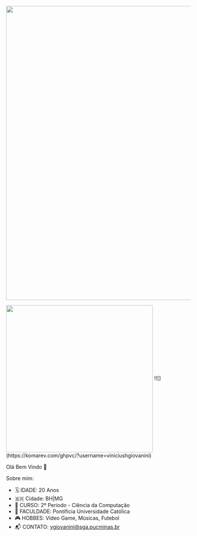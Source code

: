 <img src="https://i.imgur.com/Foo0Vzp.png" width="800px" align="center"></h2>



<img width="400px" align="center" src="https://github-readme-stats.vercel.app/api/top-langs/?username=viniciushgiovanini&hide=html&layout=compact&theme=buefy" />
!![](https://komarev.com/ghpvc/?username=viniciushgiovanini)





Olá Bem Vindo 👋

<!--
**viniciushgiovanini/viniciushgiovanini** is a ✨ _special_ ✨ repository because its `README.md` (this file) appears on your GitHub profile.-->


Sobre mim:

- 🗓 IDADE: 20 Anos
- 🇧🇷 Cidade: BH|MG
- 📖 CURSO: 2º Periodo - Ciência da Computação
- 📌 FACULDADE: Pontíficia Universidade Católica
- 🎮 HOBBES: Video Game, Músicas, Futebol
- 📬 CONTATO: vgiovanini@sga.pucminas.br
